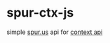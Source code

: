 # spur-ctx-js

simple [spur.us](https://spur.us) api for [context api](https://docs.spur.us/#/context-api)
